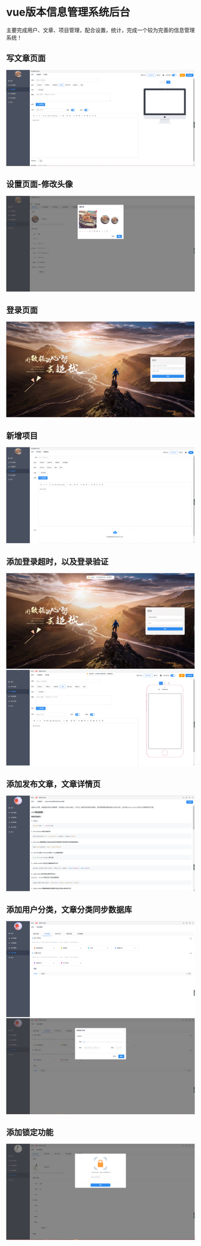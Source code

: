 # vue版本信息管理系统后台
主要完成用户、文章、项目管理，配合设置，统计，完成一个较为完善的信息管理系统！
## 写文章页面
<img src="./screenshots/1.png" alt="">

## 设置页面-修改头像

<img src="./screenshots/2.png" alt="">

## 登录页面
<img src="./screenshots/3.png" alt="">

## 新增项目

<img src="./screenshots/4.png" alt="">

## 添加登录超时，以及登录验证
<img src="./screenshots/5.png" alt="">
<img src="./screenshots/6.png" alt="">

 ## 添加发布文章，文章详情页
 <img src="./screenshots/7.png" alt="">

## 添加用户分类，文章分类同步数据库
<img src="./screenshots/8.png" alt="">
<img src="./screenshots/9.png" alt="">

## 添加锁定功能
<img src="./screenshots/10.png" alt="">
